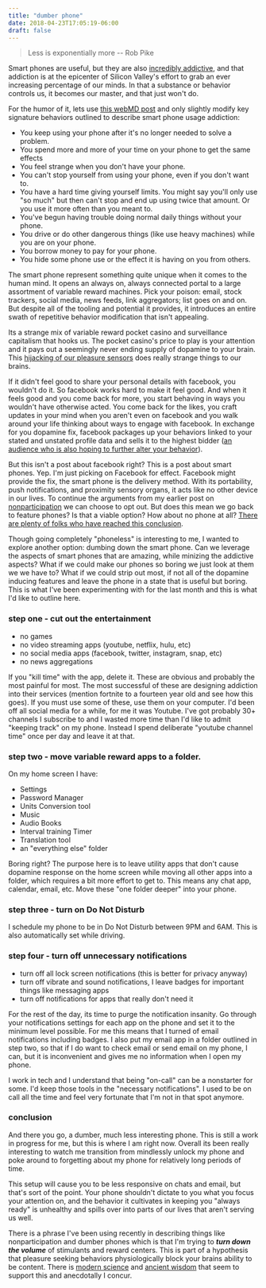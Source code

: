 ```yaml
---
title: "dumber phone"
date: 2018-04-23T17:05:19-06:00
draft: false
---
```


>  Less is exponentially more
> -- Rob Pike

Smart phones are useful, but they are also [incredibly addictive](https://edition.cnn.com/2017/11/30/health/smartphone-addiction-study/index.html), and that addiction is at the epicenter of Silicon Valley's effort to grab an ever increasing percentage of our minds. In that a substance or behavior controls us, it becomes our master, and that just won't do. 

For the humor of it, lets use [this webMD post](https://www.webmd.com/mental-health/addiction/signs-of-drug-addiction#1) and only slightly modify key signature behaviors outlined to describe smart phone usage addiction:

- You keep using your phone after it's no longer needed to solve a problem.
- You spend more and more of your time on your phone to get the same effects
- You feel strange when you don't have your phone. 
- You can't stop yourself from using your phone, even if you don't want to.
- You have a hard time giving yourself limits. You might say you'll only use "so much" but then can't stop and end up using twice that amount. Or you use it more often than you meant to.
- You've begun having trouble doing normal daily things without your phone.
- You drive or do other dangerous things (like use heavy machines) while you are on your phone.
- You borrow money to pay for your phone.
- You hide some phone use or the effect it is having on you from others.

The smart phone represent something quite unique when it comes to the human mind. It opens an always on, always connected portal to a large assortment of variable reward machines. Pick your poison: email, stock trackers, social media, news feeds, link aggregators; list goes on and on. But despite all of the tooling and potential it provides, it introduces an entire swath of repetitive behavior modification that isn't appealing.

Its a strange mix of variable reward pocket casino and surveillance capitalism that hooks us.  The pocket casino's price to play is your attention and it pays out a seemingly never ending supply of dopamine to your brain. This [hijacking of our pleasure sensors](https://www.huffingtonpost.com/connie-bennett/the-rats-who-preferred-su_b_712254.html) does really strange things to our brains.

If it didn't feel good to share your personal details with facebook, you wouldn't do it. So facebook works hard to make it feel good. And when it feels good and you come back for more, you start behaving in ways you wouldn't have otherwise acted. You come back for the likes, you craft updates in your mind when you aren't even on facebook and you walk around your life thinking about ways to engage with facebook. In exchange for you dopamine fix, facebook packages up your behaviors linked to your stated and unstated profile data and sells it to the highest bidder ([an audience who is also hoping to further alter your behavior](https://en.wikipedia.org/wiki/Cambridge_Analytica)).

But this isn't a post about facebook right? This is a post about smart phones. Yep. I'm just picking on Facebook for effect. Facebook might provide the fix, the smart phone is the delivery method. With its portability, push notifications, and proximity sensory organs, it acts like no other device in our lives. To continue the arguments from my earlier post on [nonparticipation](https://nomasters.io/posts/nonparticipation/) we can choose to opt out. But does this mean we go back to feature phones? Is that a viable option? How about no phone at all? [There are plenty of folks who have reached this conclusion](https://duckduckgo.com/?q=i+got+rid+of+my+smart+phone&t=ffnt&ia=web).

Though going completely "phoneless" is interesting to me, I wanted to explore another option: dumbing down the smart phone. Can we leverage the aspects of smart phones that are amazing, while minizing the addictive aspects? What if we could make our phones so boring we just look at them we we have to? What if we could strip out most, if not all of the dopamine inducing features and leave the phone in a state that is useful but boring. This is what I've been experimenting with for the last month and this is what I'd like to outline here.


### step one - cut out the entertainment

- no games
- no video streaming apps (youtube, netflix, hulu, etc)
- no social media apps (facebook, twitter, instagram, snap, etc)
- no news aggregations

If you "kill time" with the app, delete it. These are obvious and probably the most painful for most. The most successful of these are designing addiction into their services (mention fortnite to a fourteen year old and see how this goes). If you must use some of these, use them on your computer. I'd been off all social media for a while, for me it was Youtube. I've got probably 30+ channels I subscribe to and I wasted more time than I'd like to admit "keeping track" on my phone. Instead I spend deliberate "youtube channel time" once per day and leave it at that.

### step two - move variable reward apps to a folder.

On my home screen I have:

- Settings
- Password Manager
- Units Conversion tool
- Music
- Audio Books 
- Interval training Timer
- Translation tool
- an "everything else" folder

Boring right? The purpose here is to leave utility apps that don't cause dopamine response on the home screen while moving all other apps into a folder, which requires a bit more effort to get to. This means any chat app, calendar, email, etc. Move these "one folder deeper" into your phone.

### step three - turn on Do Not Disturb

I schedule my phone to be in Do Not Disturb between 9PM and 6AM. This is also automatically set while driving.

### step four - turn off unnecessary notifications

- turn off all lock screen notifications (this is better for privacy anyway)
- turn off vibrate and sound notifications, I leave badges for important things like messaging apps
- turn off notifications for apps that really don't need it

For the rest of the day, its time to purge the notification insanity. Go through your notifications settings for each app on the phone and set it to the minimum level possible. For me this means that I turned of email notifications including badges. I also put my email app in a folder outlined in step two, so that if I do want to check email or send email on my phone, I can, but it is inconvenient and gives me no information when I open my phone.

I work in tech and I understand that being "on-call" can be a nonstarter for some. I'd keep those tools in the "necessary  notifications". I used to be on call all the time and feel very fortunate that I'm not in that spot anymore.

### conclusion

And there you go, a dumber, much less interesting phone. This is still a work in progress for me, but this is where I am right now. Overall its been really interesting to watch me transition from mindlessly unlock my phone and poke around to forgetting about my phone for relatively long periods of time.

This setup will cause you to be less responsive on chats and email, but that's sort of the point. Your phone shouldn't dictate to you what you focus your attention on, and the behavior it cultivates in keeping you "always ready" is unhealthy and spills over into parts of our lives that aren't serving us well.

There is a phrase I've been using recently in describing things like nonparticipation and dumber phones which is that I'm trying to ***turn down the volume*** of stimulants and reward centers. This is part of a hypothesis that pleasure seeking behaviors physiologically block your brains ability to be content. There is [modern science](https://www.goodreads.com/book/show/34237719-the-hacking-of-the-american-mind) and [ancient wisdom](https://en.wikipedia.org/wiki/Zen_Mind,_Beginner%27s_Mind) that seem to support this and anecdotally I concur.
